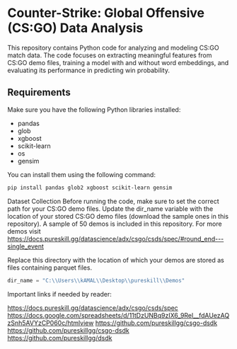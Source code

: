 # Counter-Strike: Global Offensive (CS:GO) Data Analysis

This repository contains Python code for analyzing and modeling CS:GO match data. The code focuses on extracting meaningful features from CS:GO demo files, training a model with and without word embeddings, and evaluating its performance in predicting win probability.

## Requirements

Make sure you have the following Python libraries installed:

- pandas
- glob
- xgboost
- scikit-learn
- os
- gensim

You can install them using the following command:

```bash
pip install pandas glob2 xgboost scikit-learn gensim
```

Dataset Collection
Before running the code, make sure to set the correct path for your CS:GO demo files. Update the dir_name variable with the location of your stored CS:GO demo files (download the sample ones in this repository).
A sample of 50 demos is included in this repository. For more demos visit https://docs.pureskill.gg/datascience/adx/csgo/csds/spec/#round_end---single_event

Replace this directory with the location of which your demos are stored as files containing parquet files.

```python
dir_name = "C:\\Users\\kAMAL\\Desktop\\pureskill\\Demos"
```

Important links if needed by reader:

https://docs.pureskill.gg/datascience/adx/csgo/csds/spec
https://docs.google.com/spreadsheets/d/11tDzUNBq9zIX6_9Rel__fdAUezAQzSnh5AVYzCP060c/htmlview
https://github.com/pureskillgg/csgo-dsdk
https://github.com/pureskillgg/csgo-dsdk
https://github.com/pureskillgg/dsdk
